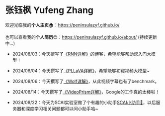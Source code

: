 # 张钰枫 Yufeng Zhang

欢迎光临我的**个人主页**🏠：<https://peninsulazyf.github.io/>

也可以查看我的**个人简历**😊：<https://peninsulazyf.github.io/about/> (持续更新中...)

- 2024/08/03：今天撰写了[《RNN详解》](https://peninsulazyf.github.io/RNN/)的博客，希望能够帮助您入门大模型！

- 2024/08/04：今天撰写了[《PLLaVA详解》](https://peninsulazyf.github.io/PLLaVA/)，希望能够初窥视频大模型~

- 2024/08/06：今天撰写了[《Wolf详解》](https://peninsulazyf.github.io/Wolf/)，从此视频字幕也有了benchmark。

- 2024/08/14：今天撰写了[《VideoPrism详解》](https://peninsulazyf.github.io/VideoPrism/)，Google的工作真的太棒啦！

- 2024/08/22：今天为SCAI实验室做了个有趣的小助手[SCAI小助手🚀](<https://huggingface.co/spaces/Peninsulazyf/scai_lab>)，以后服务器和深度学习相关问题都可以问小助手哈~
